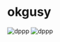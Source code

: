 # okgusy
![dppp](https://user-images.githubusercontent.com/98041339/171036792-d045fc3a-70fa-4e9e-9bc1-cedd1e744cd4.jpeg)
![dppp](https://user-images.githubusercontent.com/98041339/171036792-d045fc3a-70fa-4e9e-9bc1-cedd1e744cd4.jpeg)

